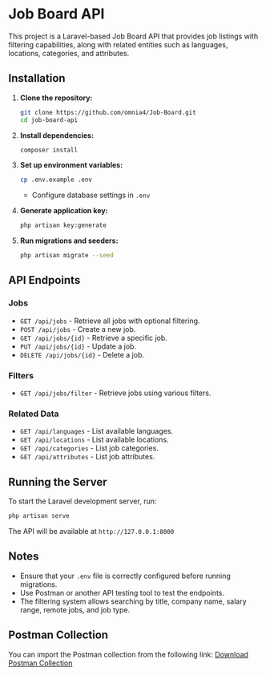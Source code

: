 # Job Board API

This project is a Laravel-based Job Board API that provides job listings with filtering capabilities, along with related entities such as languages, locations, categories, and attributes.

## Installation

1. **Clone the repository:**
   ```sh
   git clone https://github.com/omnia4/Job-Board.git
   cd job-board-api
   ```

2. **Install dependencies:**
   ```sh
   composer install
   ```

3. **Set up environment variables:**
   ```sh
   cp .env.example .env
   ```
   - Configure database settings in `.env`

4. **Generate application key:**
   ```sh
   php artisan key:generate
   ```

5. **Run migrations and seeders:**
   ```sh
   php artisan migrate --seed
   ```

## API Endpoints

### Jobs
- `GET /api/jobs` - Retrieve all jobs with optional filtering.
- `POST /api/jobs` - Create a new job.
- `GET /api/jobs/{id}` - Retrieve a specific job.
- `PUT /api/jobs/{id}` - Update a job.
- `DELETE /api/jobs/{id}` - Delete a job.

### Filters
- `GET /api/jobs/filter` - Retrieve jobs using various filters.

### Related Data
- `GET /api/languages` - List available languages.
- `GET /api/locations` - List available locations.
- `GET /api/categories` - List job categories.
- `GET /api/attributes` - List job attributes.

## Running the Server

To start the Laravel development server, run:
```sh
php artisan serve
```

The API will be available at `http://127.0.0.1:8000`

## Notes
- Ensure that your `.env` file is correctly configured before running migrations.
- Use Postman or another API testing tool to test the endpoints.
- The filtering system allows searching by title, company name, salary range, remote jobs, and job type.

## Postman Collection
You can import the Postman collection from the following link:
[Download Postman Collection](Job_Board.postman_collection.json)
